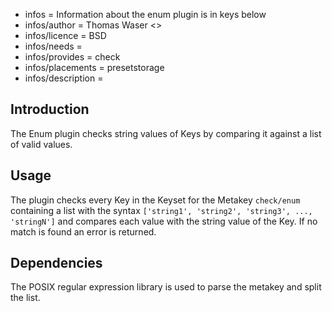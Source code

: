 - infos = Information about the enum plugin is in keys below
- infos/author = Thomas Waser <>
- infos/licence = BSD
- infos/needs =
- infos/provides = check
- infos/placements = presetstorage
- infos/description =

## Introduction ##

The Enum plugin checks string values of Keys by comparing it against a list of valid values.

## Usage ##

The plugin checks every Key in the Keyset for the Metakey `check/enum` containing a list with the syntax `['string1', 'string2', 'string3', ..., 'stringN']` and compares each value with the string value of the Key. If no match is found an error is returned.

## Dependencies ##

The POSIX regular expression library is used to parse the metakey and split the list.
